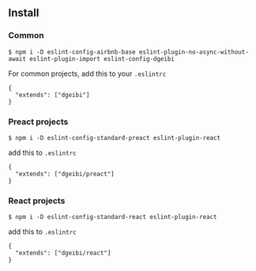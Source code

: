 ## Install

### Common

```
$ npm i -D eslint-config-airbnb-base eslint-plugin-no-async-without-await eslint-plugin-import eslint-config-dgeibi
```

For common projects, add this to your `.eslintrc`

```
{
  "extends": ["dgeibi"]
}
```

### Preact projects

```
$ npm i -D eslint-config-standard-preact eslint-plugin-react
```

add this to `.eslintrc`

```
{
  "extends": ["dgeibi/preact"]
}
```

### React projects

```
$ npm i -D eslint-config-standard-react eslint-plugin-react
```

add this to `.eslintrc`

```
{
  "extends": ["dgeibi/react"]
}
```

